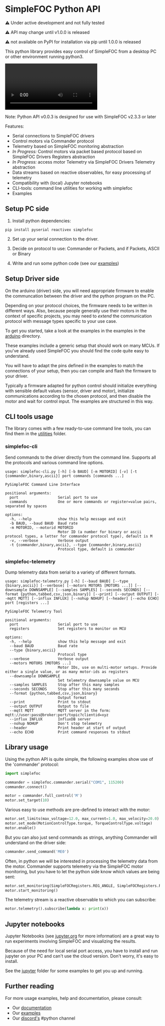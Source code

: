 # SimpleFOC Python API

:warning: Under active development and not fully tested

:warning: API may change until v1.0.0 is released

:warning: not available on PyPI for installation via pip until 1.0.0 is released


This python library provides easy control of SimpleFOC from a desktop PC or other environment running python3.

![](docs/shell_simple.mp4)

Note: Python API v0.0.3 is designed for use with SimpleFOC v2.3.3 or later

Features:

- Serial connections to SimpleFOC drivers
- Control motors via Commander protocol
- Telemetry based on SimpleFOC monitoring abstraction
- *In Progress:* Control motors via packet based protocol based on SimpleFOC Drivers Registers abstraction
- *In Progress:* access motor Telemetry via SimpleFOC Drivers Telemetry abstraction
- Data streams based on reactive observables, for easy processing of telemetry
- Compatibility with (local) Jupyter notebooks
- CLI-tools: command line utilities for working with simplefoc
- Examples

## Setup PC side

1. Install python dependencies:

```
pip install pyserial reactivex simplefoc
```

2. Set up your serial connection to the driver.

3. Decide on protocol to use: Commander or Packets, and if Packets, ASCII or Binary

4. Write and run some python code (see our [examples](./examples/))

## Setup Driver side

On the arduino (driver) side, you will need appropriate firmware to enable the communcation between the driver and the python program on the PC.

Depending on your protocol choices, the firmware needs to be written in different ways. Also, because people generally use their motors in the context of specific projects, you may need to *extend* the communication protocol with message types specific to your use case.

To get you started, take a look at the examples in the examples in the [arduino](./examples/arduino/) directory.

These examples include a generic setup that should work on many MCUs. If you've already used SimpleFOC you should find the code quite easy to understand. 

You will have to adapt the pins defined in the examples to match the connections of your setup, then you can compile and flash the firmware to your driver.

Typically a firmware adapted for python control should initialize everything with sensible default values (sensor, driver and motor), initialize communications according to the chosen protocol, and then disable the motor and wait for control input. The examples are structured in this way.

## CLI tools usage

The library comes with a few ready-to-use command line tools, you can find them in the [utilities](./utilities/) folder.

### simplefoc-cli

Send commands to the driver directly from the command line. Supports all the protocols and various command line options.

```plain
usage: simplefoc-cli.py [-h] [-b BAUD] [-m MOTORID] [-v] [-t {commander,binary,ascii}] port commands [commands ...]

PySimpleFOC Command Line Interface

positional arguments:
  port                  Serial port to use
  commands              One or more commands or register=value pairs, separated by spaces

options:
  -h, --help            show this help message and exit
  -b BAUD, --baud BAUD  Baud rate
  -m MOTORID, --motorid MOTORID
                        Motor ID (a number for binary or ascii protocol types, a letter for commander protocol type), default is M
  -v, --verbose         Verbose output
  -t {commander,binary,ascii}, --type {commander,binary,ascii}
                        Protocol type, default is commander
```

### simplefoc-telemetry

Dump telemetry data from serial to a variety of different formats.

```plain
usage: simplefoc-telemetry.py [-h] [--baud BAUD] [--type {binary,ascii}] [--verbose] [--motors MOTORS [MOTORS ...]] [--downsample DOWNSAMPLE] [--samples SAMPLES] [--seconds SECONDS] [--format {python,tabbed,csv,json,binary}] [--print] [--output OUTPUT] [--mqtt MQTT] [--influx INFLUX] [--nohup NOHUP] [--header] [--echo ECHO] port [registers ...]

PySimpleFOC Telemetry Tool

positional arguments:
  port                  Serial port to use
  registers             Set registers to monitor on MCU

options:
  -h, --help            show this help message and exit
  --baud BAUD           Baud rate
  --type {binary,ascii}
                        Protocol type
  --verbose             Verbose output
  --motors MOTORS [MOTORS ...]
                        Motor IDs, use on multi-motor setups. Provide either a single value, or as many motor-ids as registers
  --downsample DOWNSAMPLE
                        Set telemetry downsample value on MCU
  --samples SAMPLES     Stop after this many samples
  --seconds SECONDS     Stop after this many seconds
  --format {python,tabbed,csv,json,binary}
                        Output format
  --print               Print to stdout
  --output OUTPUT       Output to file
  --mqtt MQTT           MQTT server in the form: mqtt://user:pass@broker:port/topic?clientid=xyz
  --influx INFLUX       InfluxDB server
  --nohup NOHUP         Don't stop telemetry
  --header              Print header at start of output
  --echo ECHO           Print command responses to stdout
```


## Library usage

Using the python API is quite simple, the following examples show use of the 'commander' protocol:

```python
import simplefoc

commander = simplefoc.commander.serial("COM1", 115200)
commander.connect()

motor = commander.full_control('M')
motor.set_target(10)
```

Various easy to use methods are pre-defined to interact with the motor:

```python
motor.set_limits(max_voltage=12.0, max_current=1.0, max_velocity=20.0)
motor.set_mode(MotionControlType.torque, TorqueControlType.voltage)
motor.enable()
```

But you can also just send commands as strings, anything Commander will understand on the driver side:

```python
commander.send_command('ME0')
```

Often, in python we will be interested in processing the telemetry data from the motor. Commander supports telemetry via the SimpleFOC motor monitoring, but you have to let the python side know which values are being sent:

```python
motor.set_monitoring(SimpleFOCRegisters.REG_ANGLE, SimpleFOCRegisters.REG_VELOCITY)
motor.start_monitoring()
```

The telemetry stream is a reactive observable to which you can subscribe:

```python
motor.telemetry().subscribe(lambda x: print(x))
```

## Jupyter notebooks

Jupyter Notebooks (see [jupyter.org](https://jupyter.org) for more information) are a great way to run experiments involving SimpleFOC and visualizing the results.

Because of the need for local serial port access, you have to install and run jupyter on your PC and can't use the cloud version. Don't worry, it's easy to install.

See the [jupyter](./jupyter/) folder for some examples to get you up and running.

## Further reading

For more usage examples, help and documentation, please consult:

- Our [documentation](./docs/)
- Our [examples](./examples/)
- Our [discord's](https://discord.com/invite/kWBwuzY32n) #python channel